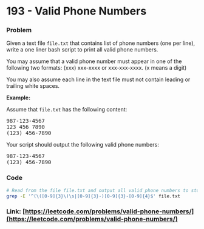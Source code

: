 # 193 - Valid Phone Numbers

### Problem
<p>Given a text file <code>file.txt</code> that contains list of phone numbers (one per line), write a one liner bash script to print all valid phone numbers.</p>

<p>You may assume that a valid phone number must appear in one of the following two formats: (xxx) xxx-xxxx or xxx-xxx-xxxx. (x means a digit)</p>

<p>You may also assume each line in the text file must not contain leading or trailing white spaces.</p>

<p><strong>Example:</strong></p>

<p>Assume that <code>file.txt</code> has the following content:</p>

<pre>
987-123-4567
123 456 7890
(123) 456-7890
</pre>

<p>Your script should output the following valid phone numbers:</p>

<pre>
987-123-4567
(123) 456-7890
</pre>


### Code
```bash
# Read from the file file.txt and output all valid phone numbers to stdout.
grep -E '^(\([0-9]{3}\)\s|[0-9]{3}-)[0-9]{3}-[0-9]{4}$' file.txt

```
### Link: [https://leetcode.com/problems/valid-phone-numbers/](https://leetcode.com/problems/valid-phone-numbers/)
